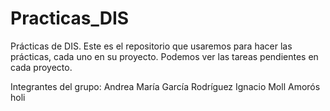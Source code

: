 # Practicas_DIS
Prácticas de DIS. Este es el repositorio que usaremos para hacer las prácticas, cada uno en su proyecto. Podemos ver las tareas pendientes en cada proyecto. 

Integrantes del grupo:
Andrea María García Rodríguez 
Ignacio Moll Amorós holi

